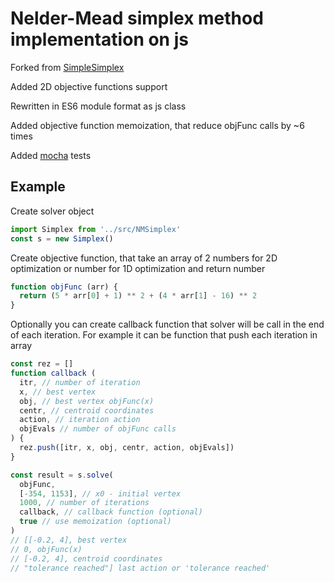 # Nelder-Mead simplex method implementation on js

Forked from [SimpleSimplex](https://github.com/keeganlow/SimpleSimplex)

Added 2D objective functions support

Rewritten in ES6 module format as js class

Added objective function memoization, that reduce objFunc calls by ~6 times

Added [mocha](https://github.com/mochajs/mocha) tests

## Example

Create solver object

```js
import Simplex from '../src/NMSimplex'
const s = new Simplex()
```

Create objective function, that take an array of 2 numbers for 2D optimization or number for 1D optimization and return number

```js
function objFunc (arr) {
  return (5 * arr[0] + 1) ** 2 + (4 * arr[1] - 16) ** 2
}
```

Optionally you can create callback function that solver will be call in the end of each iteration. For example it can be function that push each iteration in array

```js
const rez = []
function callback (
  itr, // number of iteration
  x, // best vertex
  obj, // best vertex objFunc(x)
  centr, // centroid coordinates
  action, // iteration action
  objEvals // number of objFunc calls
) {
  rez.push([itr, x, obj, centr, action, objEvals])
}
```

```js
const result = s.solve(
  objFunc,
  [-354, 1153], // x0 - initial vertex
  1000, // number of iterations
  callback, // callback function (optional)
  true // use memoization (optional)
)
// [[-0.2, 4], best vertex
// 0, objFunc(x)
// [-0.2, 4], centroid coordinates
// "tolerance reached"] last action or 'tolerance reached'
```
